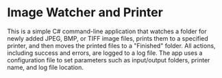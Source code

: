 # Image Watcher and Printer
 This is a simple C# command-line application that watches a folder for newly added JPEG, BMP, or TIFF image files, prints them to a specified printer, and then moves the printed files to a "Finished" folder. All actions, including success and errors, are logged to a log file. The app uses a configuration file to set parameters such as input/output folders, printer name, and log file location.
